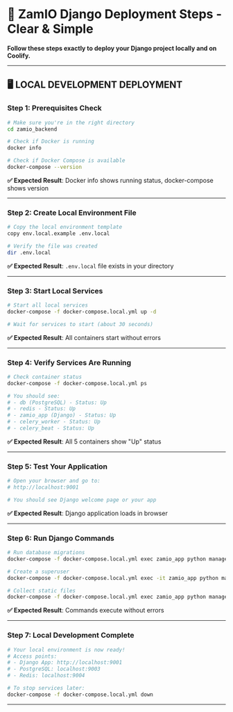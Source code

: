 # 🚀 ZamIO Django Deployment Steps - Clear & Simple

**Follow these steps exactly to deploy your Django project locally and on Coolify.**

---

## 🖥️ **LOCAL DEVELOPMENT DEPLOYMENT**

### **Step 1: Prerequisites Check**
```bash
# Make sure you're in the right directory
cd zamio_backend

# Check if Docker is running
docker info

# Check if Docker Compose is available
docker-compose --version
```

**✅ Expected Result**: Docker info shows running status, docker-compose shows version

---

### **Step 2: Create Local Environment File**
```bash
# Copy the local environment template
copy env.local.example .env.local

# Verify the file was created
dir .env.local
```

**✅ Expected Result**: `.env.local` file exists in your directory

---

### **Step 3: Start Local Services**
```bash
# Start all local services
docker-compose -f docker-compose.local.yml up -d

# Wait for services to start (about 30 seconds)
```

**✅ Expected Result**: All containers start without errors

---

### **Step 4: Verify Services Are Running**
```bash
# Check container status
docker-compose -f docker-compose.local.yml ps

# You should see:
# - db (PostgreSQL) - Status: Up
# - redis - Status: Up  
# - zamio_app (Django) - Status: Up
# - celery_worker - Status: Up
# - celery_beat - Status: Up
```

**✅ Expected Result**: All 5 containers show "Up" status

---

### **Step 5: Test Your Application**
```bash
# Open your browser and go to:
# http://localhost:9001

# You should see Django welcome page or your app
```

**✅ Expected Result**: Django application loads in browser

---

### **Step 6: Run Django Commands**
```bash
# Run database migrations
docker-compose -f docker-compose.local.yml exec zamio_app python manage.py migrate

# Create a superuser
docker-compose -f docker-compose.local.yml exec -it zamio_app python manage.py createsuperuser

# Collect static files
docker-compose -f docker-compose.local.yml exec zamio_app python manage.py collectstatic --noinput
```

**✅ Expected Result**: Commands execute without errors

---

### **Step 7: Local Development Complete**
```bash
# Your local environment is now ready!
# Access points:
# - Django App: http://localhost:9001
# - PostgreSQL: localhost:9003
# - Redis: localhost:9004

# To stop services later:
docker-compose -f docker-compose.local.yml down
```

---